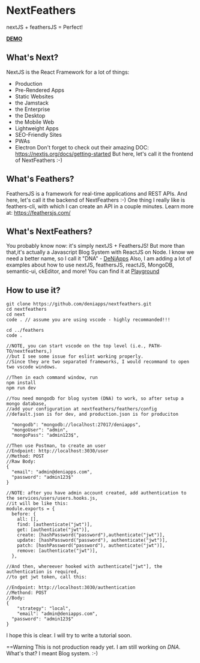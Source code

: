 # NextFeathers
nextJS + feathersJS = Perfect! 


[**DEMO**](https://deniapps.com)

## What's Next?
NextJS is the React Framework for a lot of things: 
 - Production 
 - Pre-Rendered Apps 
 - Static Websites 
 - the Jamstack 
 - the Enterprise 
 - the Desktop 
 - the Mobile Web 
 - Lightweight Apps 
 - SEO-Friendly Sites 
 - PWAs 
 - Electron
Don't forget to check out their amazing DOC: https://nextjs.org/docs/getting-started
But here, let's call it the frontend of NextFeathers :-)

## What's Feathers?
FeathersJS is a framework for real-time applications and REST APIs. And here, let's call it the backend of NextFeathers :-)
One thing I really like is feathers-cli, with which I can create an API in a couple minutes. Learn more at: https://feathersjs.com/

## What's NextFeathers?
You probably know now: it's simply nextJS + FeathersJS! But more than that,it's actually a Javascript Blog System with ReactJS on Node. 
I know we need a better name, so I call it "DNA" - [DeNiApps](https://deniapps.com) 
Also, I am adding a lot of examples about how to use nextJS, feathersJS, reactJS, MongoDB, semantic-ui, ckEditor, and more! 
You can find it at [Playground](https://deniapps.com/playground)

## How to use it?
```
git clone https://github.com/deniapps/nextfeathers.git
cd nextfeathers
cd next 
code . // assume you are using vscode - highly recommanded!!!

cd ../feathers
code .

//NOTE, you can start vscode on the top level (i.e., PATH-TO/nextfeathers,) 
//but I see some issue for eslint working properly. 
//Since they are two separated frameworks, I would recommand to open two vscode windows.

//Then in each command window, run
npm install
npm run dev

//You need mongodb for blog system (DNA) to work, so after setup a mongo database, 
//add your configuration at nextfeathers/feathers/config
//default.json is for dev, and production.json is for produciton

  "mongodb": "mongodb://localhost:27017/deniapps", 
  "mongoUser": "admin",
  "mongoPass": "admin123$",

//Then use Postman, to create an user
//Endpoint: http://localhost:3030/user
//Method: POST
//Raw Body:
{
  "email": "admin@deniapps.com",
  "password": "admin123$"
}

//NOTE: after you have admin account created, add authentication to the services/users/users.hooks.js, 
//it will be like this: 
module.exports = {
  before: {
    all: [],
    find: [authenticate("jwt")],
    get: [authenticate("jwt")],
    create: [hashPassword("password"),authenticate("jwt")],
    update: [hashPassword("password"), authenticate("jwt")],
    patch: [hashPassword("password"), authenticate("jwt")],
    remove: [authenticate("jwt")],
  },

//And then, whereever hooked with authenticate["jwt"], the authentication is required, 
//to get jwt token, call this:

//Endpoint: http://localhost:3030/authentication
//Methond: POST
//Body:
{
	"strategy": "local",
	"email": "admin@deniapps.com",
  "password": "admin123$"
}
```
I hope this is clear. I will try to write a tutorial soon. 

==Warning
This is not production ready yet. I am still working on *DNA*. What's that? I meant Blog system. :-)
